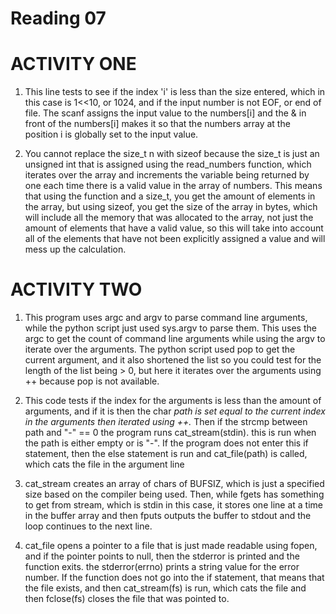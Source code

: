 Reading 07
==========
ACTIVITY ONE
===============
1) This line tests to see if the index 'i' is less than the size entered, which in this case is 1<<10, or 1024, and if the input number is not EOF, or end of file.  The scanf assigns the input value to the numbers[i] and the & in front of the numbers[i] makes it so that the numbers array at the position i is globally set to the input value.

2) You cannot replace the size_t n with sizeof because the size_t is just an unsigned int that is assigned using the read_numbers function, which iterates over the array and increments the variable being returned by one each time there is a valid value in the array of numbers. This means that using the function and a size_t, you get the amount of elements in the array, but using sizeof, you get the size of the array in bytes, which will include all the memory that was allocated to the array, not just the amount of elements that have a valid value, so this will take into account all of the elements that have not been explicitly assigned a value and will mess up the calculation.


ACTIVITY TWO
==============
1) This program uses argc and argv to parse command line arguments, while the python script just used sys.argv to parse them.  This uses the argc to get the count of command line arguments while using the argv to iterate over the arguments.  The python script used pop to get the current argument, and it also shortened the list so you could test for the length of the list being > 0, but here it iterates over the arguments using ++ because pop is not available.

2) This code tests if the index for the arguments is less than the amount of arguments, and if it is then the char *path is set equal to the current index in the arguments then iterated using ++.* Then if the strcmp between path and "-" == 0 the program runs cat_stream(stdin).  this is run when the path is either empty or is "-".  If the program does not enter this if statement, then the else statement is run and cat_file(path) is called, which cats the file in the argument line

3) cat_stream creates an array of chars of BUFSIZ, which is just a specified size based on the compiler being used.  Then, while fgets has something to get from stream, which is stdin in this case, it stores one line at a time in the buffer array and then fputs outputs the buffer to stdout and the loop continues to the next line.

4) cat_file opens a pointer to a file that is just made readable using fopen, and if the pointer points to null, then the stderror is printed and the function exits. the stderror(errno) prints a string value for the error number. If the function does not go into the if statement, that means that the file exists, and then cat_stream(fs) is run, which cats the file and then fclose(fs) closes the file that was pointed to.



